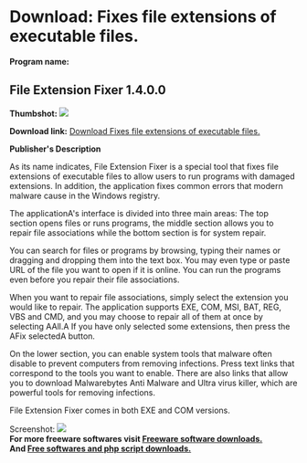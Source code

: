 # Download: Fixes file extensions of executable files.

**Program name:**

## File Extension Fixer 1.4.0.0

  
**Thumbshot:** ![](http://www.freewarefiles.com/screenshot/fileextfixer_md.jpg)   
  
**Download link:** [Download Fixes file extensions of executable files.](http://freesoftwares.boysofts.com/File-Extension-Fixer_program_98158.html)  
  


**Publisher's Description**  
  


As its name indicates, File Extension Fixer is a special tool that fixes file extensions of executable files to allow users to run programs with damaged extensions. In addition, the application fixes common errors that modern malware cause in the Windows registry. 

The applicationA's interface is divided into three main areas: The top section opens files or runs programs, the middle section allows you to repair file associations while the bottom section is for system repair.

You can search for files or programs by browsing, typing their names or dragging and dropping them into the text box. You may even type or paste URL of the file you want to open if it is online. You can run the programs even before you repair their file associations.

When you want to repair file associations, simply select the extension you would like to repair. The application supports EXE, COM, MSI, BAT, REG, VBS and CMD, and you may choose to repair all of them at once by selecting AAll.A If you have only selected some extensions, then press the AFix selectedA button.

On the lower section, you can enable system tools that malware often disable to prevent computers from removing infections. Press text links that correspond to the tools you want to enable. There are also links that allow you to download Malwarebytes Anti Malware and Ultra virus killer, which are powerful tools for removing infections.

File Extension Fixer comes in both EXE and COM versions. 

  
  
Screenshot: ![](http://www.freewarefiles.com/screenshot/fileextfixer.jpg)   
**For more freeware softwares visit [Freeware software downloads.](http://freesoftwares.boysofts.com/)**   
**And [Free softwares and php script downloads.](http://www.boysofts.com/)**
